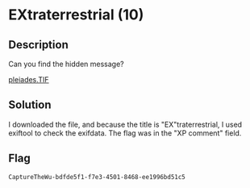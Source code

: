 # EXtraterrestrial (10)

## Description

Can you find the hidden message?

[pleiades.TIF](ChallengeFiles/pleiades.TIF)

## Solution 

I downloaded the file, and because the title is "EX"traterrestrial, I used exiftool to check the exifdata. The flag was in the "XP comment" field.


## Flag
```
CaptureTheWu-bdfde5f1-f7e3-4501-8468-ee1996bd51c5
```